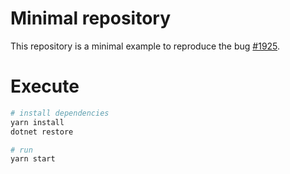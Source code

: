 # Minimal repository
This repository is a minimal example to reproduce the bug [#1925](https://github.com/fable-compiler/Fable/issues/1925).

# Execute
```sh
# install dependencies
yarn install
dotnet restore

# run
yarn start
```